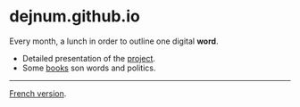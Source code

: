 # dejnum.github.io

Every month, a lunch in order to outline one digital **word**.

* Detailed presentation of the [project](PROJETen.md).
* Some [books](BOOKSen.md) son words and politics.

---
[French version](../README.md).